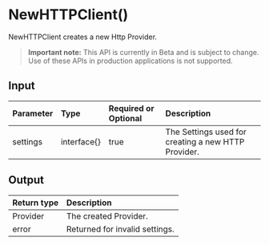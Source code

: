 # NewHTTPClient()
NewHTTPClient creates a new Http Provider.
> **Important note:** This API is currently in Beta and is subject to change. Use of these APIs in production applications is not supported.


## Input

| Parameter       | Type | Required or Optional | Description |
|:---------------|:--------|:--------| :--------|
| settings | interface{} | true | The Settings used for creating a new HTTP Provider.  |




## Output

| Return type     | Description |
|:---------------|:--------|
| Provider | The created Provider. |
| error | Returned for invalid settings. |



